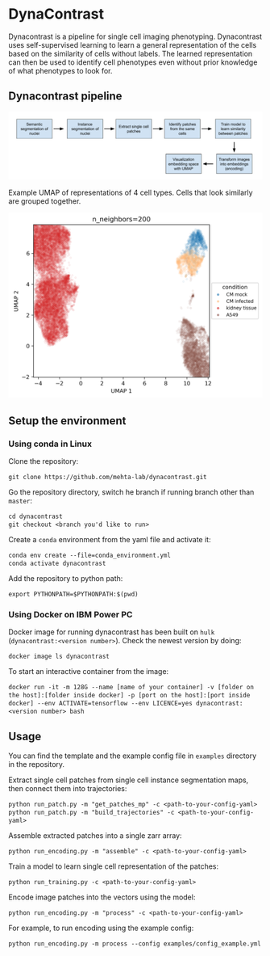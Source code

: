 # DynaContrast

Dynacontrast is a pipeline for single cell imaging phenotyping. Dynacontrast uses self-supervised learning to learn a general representation of the cells based on the similarity of cells without labels. The learned representation can then be used to identify cell phenotypes even without prior knowledge of what phenotypes to look for. 

## Dynacontrast pipeline

![pipeline_fig](pipeline.png)

Example UMAP of representations of 4 cell types. Cells that look similarly are grouped together.  

![umap_fig](UMAP_4_cell_types.png)

## Setup the environment
### Using conda in Linux
Clone the repository:

```
git clone https://github.com/mehta-lab/dynacontrast.git
```

Go the repository directory, switch he branch if running branch other than `master`: 

```
cd dynacontrast
git checkout <branch you'd like to run>
```

Create a `conda` environment from the yaml file and activate it:

```
conda env create --file=conda_environment.yml
conda activate dynacontrast
```

Add the repository to python path:

```
export PYTHONPATH=$PYTHONPATH:$(pwd)
```
### Using Docker on IBM Power PC
Docker image for running dynacontrast has been built on `hulk` (`dynacontrast:<version number>`). Check the newest version by doing:
```
docker image ls dynacontrast
```

To start an interactive container from the image:
```
docker run -it -m 128G --name [name of your container] -v [folder on the host]:[folder inside docker] -p [port on the host]:[port inside docker] --env ACTIVATE=tensorflow --env LICENCE=yes dynacontrast:<version number> bash
```

## Usage
You can find the template and the example config file in `examples` directory in the repository.

Extract single cell patches from single cell instance segmentation maps, then connect them into trajectories:

	python run_patch.py -m "get_patches_mp" -c <path-to-your-config-yaml>
	python run_patch.py -m "build_trajectories" -c <path-to-your-config-yaml>

Assemble extracted patches into a single zarr array:

	python run_encoding.py -m "assemble" -c <path-to-your-config-yaml>

Train a model to learn single cell representation of the patches:

	python run_training.py -c <path-to-your-config-yaml>

Encode image patches into the vectors using the model:

	python run_encoding.py -m "process" -c <path-to-your-config-yaml>

For example, to run encoding using the example config:

    python run_encoding.py -m process --config examples/config_example.yml 

    


